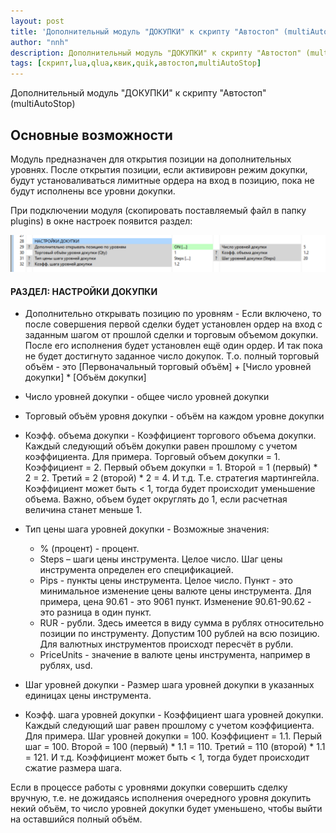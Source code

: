```yaml
---
layout: post
title: 'Дополнительный модуль "ДОКУПКИ" к скрипту "Автостоп" (multiAutoStop)'
author: "nnh"
description: Дополнительный модуль "ДОКУПКИ" к скрипту "Автостоп" (multiAutoStop)
tags: [скрипт,lua,qlua,квик,quik,автостоп,multiAutoStop]
---
```


Дополнительный модуль "ДОКУПКИ" к скрипту "Автостоп" (multiAutoStop)

##	Основные возможности

Модуль предназначен для открытия позиции на дополнительных уровнях. После открытия позиции, если активировн режим докупки, будут установаливаться лимитные ордера на вход в позицию, пока не будут исполнены все уровни докупки.

При подключении модуля (скопировать поставляемый файл в папку plugins) в окне настроек появится раздел:

![](/assets/images/plugins/open_steps.PNG)


 #### РАЗДЕЛ: НАСТРОЙКИ ДОКУПКИ

   - Дополнительно открывать позицию по уровням - Если включено, то после совершения первой сделки будет установлен ордер на вход с заданным шагом от прошлой сделки и торговым объемом докупки.
        После его исполнения будет установлен ещё один ордер. И так пока не будет достигнуто заданное число докупок.
        Т.о. полный торговый объём - это [Первоначальный торговый объём] + [Число уровней докупки]    * [Объём докупки]
   - Число уровней докупки - общее число уровней докупки
   - Торговый объём уровня докупки - объём на каждом уровне докупки
   - Коэфф. объема докупки - Коэффициент торгового объема докупки. Каждый следующий объём докупки равен прошлому с учетом коэффициента.
        Для примера. Торговый объем докупки = 1. Коэффициент = 2. Первый объем докупки = 1.
        Второй = 1 (первый)     *  2 = 2.
        Третий = 2 (второй)     *  2 = 4. И т.д. Т.е. стратегия мартингейла.
        Коэффициент может быть < 1, тогда будет происходит уменьшение объема.
        Важно, объем будет округлять до 1, если расчетная величина станет меньше 1.
   - Тип цены шага уровней докупки - Возможные значения:
        *  % (процент) - процент.
        *  Steps – шаги цены инструмента. Целое число. Шаг цены инструмента определен его спецификацией.
        *  Pips - пункты цены инструмента. Целое число. Пункт - это минимальное изменение цены валюте цены инструмента. Для примера, цена 90.61 - это 9061 пункт. Изменение 90.61-90.62 - это разница в один пункт.
        *  RUR - рубли. Здесь имеется в виду сумма в рублях относительно позиции по инструменту. Допустим 100 рублей на всю позицию. Для валютных инструментов происходт пересчёт в рубли.
        *  PriceUnits - значение в валюте цены инструмента, например в рублях, usd.

   - Шаг уровней докупки - Размер шага уровней докупки в указанных единицах цены инструмента.
   - Коэфф. шага уровней докупки - Коэффициент шага уровней докупки. Каждый следующий шаг равен прошлому с учетом коэффициента.
        Для примера. Шаг уровней докупки = 100. Коэффициент = 1.1. Перый шаг = 100.
        Второй = 100 (первый)     *  1.1 = 110.
        Третий = 110 (второй)     *  1.1 = 121. И т.д.
        Коэффициент может быть < 1, тогда будет происходит сжатие размера шага.

Если в процессе работы с уровнями докупки совершить сделку вручную, т.е. не дожидаясь исполнения очередного уровня докупить некий объём, то число уровней докупки будет уменьшено, чтобы выйти на оставшийся полный объём.
